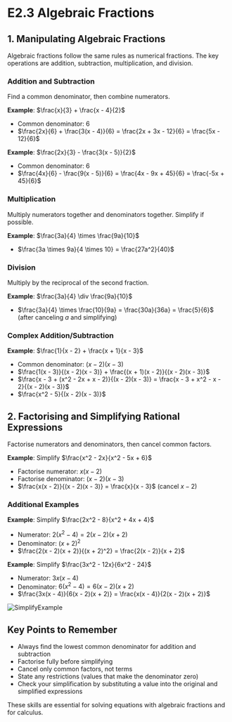 # E2.3 Algebraic Fractions

## 1. Manipulating Algebraic Fractions

Algebraic fractions follow the same rules as numerical fractions. The key operations are addition, subtraction, multiplication, and division.

### Addition and Subtraction
Find a common denominator, then combine numerators.

**Example**: $\frac{x}{3} + \frac{x - 4}{2}$
- Common denominator: 6
- $\frac{2x}{6} + \frac{3(x - 4)}{6} = \frac{2x + 3x - 12}{6} = \frac{5x - 12}{6}$

**Example**: $\frac{2x}{3} - \frac{3(x - 5)}{2}$
- Common denominator: 6
- $\frac{4x}{6} - \frac{9(x - 5)}{6} = \frac{4x - 9x + 45}{6} = \frac{-5x + 45}{6}$

### Multiplication
Multiply numerators together and denominators together. Simplify if possible.

**Example**: $\frac{3a}{4} \times \frac{9a}{10}$
- $\frac{3a \times 9a}{4 \times 10} = \frac{27a^2}{40}$

### Division
Multiply by the reciprocal of the second fraction.

**Example**: $\frac{3a}{4} \div \frac{9a}{10}$
- $\frac{3a}{4} \times \frac{10}{9a} = \frac{30a}{36a} = \frac{5}{6}$ (after canceling $a$ and simplifying)

### Complex Addition/Subtraction
**Example**: $\frac{1}{x - 2} + \frac{x + 1}{x - 3}$
- Common denominator: $(x - 2)(x - 3)$
- $\frac{1(x - 3)}{(x - 2)(x - 3)} + \frac{(x + 1)(x - 2)}{(x - 2)(x - 3)}$
- $\frac{x - 3 + (x^2 - 2x + x - 2)}{(x - 2)(x - 3)} = \frac{x - 3 + x^2 - x - 2}{(x - 2)(x - 3)}$
- $\frac{x^2 - 5}{(x - 2)(x - 3)}$

## 2. Factorising and Simplifying Rational Expressions

Factorise numerators and denominators, then cancel common factors.

**Example**: Simplify $\frac{x^2 - 2x}{x^2 - 5x + 6}$
- Factorise numerator: $x(x - 2)$
- Factorise denominator: $(x - 2)(x - 3)$
- $\frac{x(x - 2)}{(x - 2)(x - 3)} = \frac{x}{x - 3}$ (cancel $x - 2$)

### Additional Examples
**Example**: Simplify $\frac{2x^2 - 8}{x^2 + 4x + 4}$
- Numerator: $2(x^2 - 4) = 2(x - 2)(x + 2)$
- Denominator: $(x + 2)^2$
- $\frac{2(x - 2)(x + 2)}{(x + 2)^2} = \frac{2(x - 2)}{x + 2}$

**Example**: Simplify $\frac{3x^2 - 12x}{6x^2 - 24}$
- Numerator: $3x(x - 4)$
- Denominator: $6(x^2 - 4) = 6(x - 2)(x + 2)$
- $\frac{3x(x - 4)}{6(x - 2)(x + 2)} = \frac{x(x - 4)}{2(x - 2)(x + 2)}$

![SimplifyExample](https://i.ibb.co/RTHy9Mgx/fraction-Smpl.png)

## Key Points to Remember
- Always find the lowest common denominator for addition and subtraction
- Factorise fully before simplifying
- Cancel only common factors, not terms
- State any restrictions (values that make the denominator zero)
- Check your simplification by substituting a value into the original and simplified expressions


These skills are essential for solving equations with algebraic fractions and for calculus.

